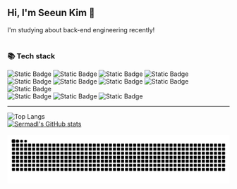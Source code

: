 ## Hi, I'm Seeun Kim 👋
I'm studying about back-end engineering recently!
</br></br>
<!--
**Sermadl/Sermadl** is a ✨ _special_ ✨ repository because its `README.md` (this file) appears on your GitHub profile.

Here are some ideas to get you started:

- 🔭 I’m currently working on ...
- 🌱 I’m currently learning ...
- 👯 I’m looking to collaborate on ...
- 🤔 I’m looking for help with ...
- 💬 Ask me about ...
- 📫 How to reach me: ...
- 😄 Pronouns: ...
- ⚡ Fun fact: ...
-->
### 📚 Tech stack
![Static Badge](https://img.shields.io/badge/%20C%20-%23A8B9CC?logo=C&logoColor=white)
![Static Badge](https://img.shields.io/badge/C%2B%2B-%2300599C?logo=C%2B%2B&logoColor=white)
![Static Badge](https://img.shields.io/badge/Java-007396?logo=Java&logoColor=white)
![Static Badge](https://img.shields.io/badge/Python-%233776AB?logo=Python&logoColor=white)
</br>
![Static Badge](https://img.shields.io/badge/Spring-%236DB33F?logo=Spring&logoColor=white)
![Static Badge](https://img.shields.io/badge/mysql-%234479A1?logo=Mysql&logoColor=white)
![Static Badge](https://img.shields.io/badge/Oracle-%23F80000?logo=Oracle&logoColor=white)
![Static Badge](https://img.shields.io/badge/AWS(EC2)-%23FF9900?logo=amazonec2&logoColor=white)
![Static Badge](https://img.shields.io/badge/Docker-%232496ED?logo=docker&logoColor=white)
</br>
![Static Badge](https://img.shields.io/badge/HTML-%23E34F26?logo=html5&logoColor=white)
![Static Badge](https://img.shields.io/badge/CSS-%231572B6?logo=css3&logoColor=white)
![Static Badge](https://img.shields.io/badge/JavaScript-%23F7DF1E?logo=javascript&logoColor=white)


<hr>

![Top Langs](https://github-readme-stats.vercel.app/api/top-langs/?username=Sermadl&layout=compact&hide=jupyter%20notebook,Makefile)
</br>
[![Sermadl's GitHub stats](https://github-readme-stats.vercel.app/api?username=Sermadl)](https://github.com/Sermadl/github-readme-stats)
</br></br>
<img src="https://github.com/Sermadl/Sermadl/blob/output/github-contribution-grid-snake.svg"/>
